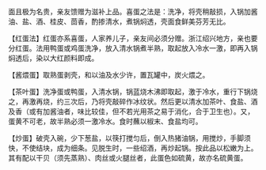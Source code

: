 面且极为名贵，亲友馈赠为滋补上品。喜蛋之法是：洗净，将壳稍敲损，入锅加酱油、盐、酒、桂皮、茴香，酌掺清水，煮锅焖透，壳面食鲜美芬芳无比。

【红蛋法】红蛋亦系喜蛋，人家养儿子，亲友间必须分赠。浙江绍兴地方，亲也要分红蛋。法用鸭蛋或鸡蛋洗净，放入清水锅煮半熟，取起放入冷水一激，即再入锅焖透后，染以大红颜料即成。

【酱煨蛋】取熟蛋剥壳，和以油及水少许，置瓦罐中，炭火煨之。

【茶叶蛋】洗净蛋或鸭蛋，入清水锅，锅蓝烧木沸即取起，激于冷水，重行下锅烧之，再激再烧，约三次后，乃将壳敲碎作冰纹状。然后更以清水加茶叶、食盐、酒及香（或有加酱油者，味比较佳，但不若光用茶之易于消化，合于卫生也）。又，蛋黄不可老，故半熟必须一激冷水。食时蘸以椒末、食盐均可。

【炒蛋】破壳入碗，少下葱盐，以筷打搅匀后，倒入热猪油锅，用搅炒，手脚须快，不使结块，成为细条。见脱生时，一些绍酒，再炒起锅。按此品以松嫩为上。其有配以干贝（须先蒸熟）、肉丝或火腿丝者，此蛋色如硫黄，故亦名硫黄蛋。